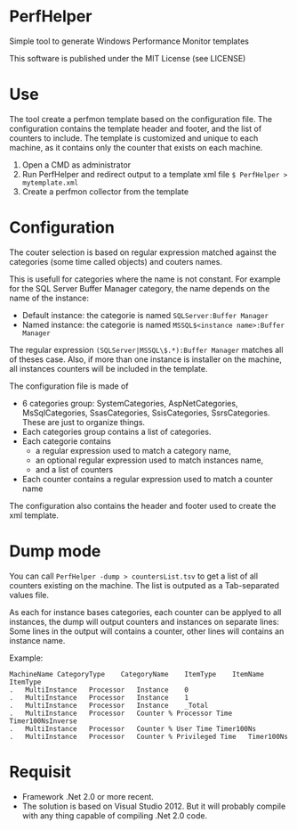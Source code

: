 # PerfHelper
Simple tool to generate Windows Performance Monitor templates

This software is published under the MIT License (see LICENSE)

# Use

The tool create a perfmon template based on the configuration file. The configuration contains the template header and footer, and the list of counters to include. The template is customized and unique to each machine, as it contains only the counter that exists on each machine.

1. Open a CMD as administrator
2. Run PerfHelper and redirect output to a template xml file
`$ PerfHelper > mytemplate.xml`
3. Create a perfmon collector from the template

# Configuration

The couter selection is based on regular expression matched against the categories (some time called objects) and couters names.

This is usefull for categories where the name is not constant. For example for the SQL Server Buffer Manager category, the name  depends on the name of the instance: 
* Default instance: the categorie is named `SQLServer:Buffer Manager`
* Named instance: the categorie is named `MSSQL$<instance name>:Buffer Manager`

The regular expression `(SQLServer|MSSQL\$.*):Buffer Manager` matches all of theses case. Also, if more than one instance is installer on the machine, all instances counters will be included in the template.

The configuration file is made of 
* 6 categories group: SystemCategories, AspNetCategories, MsSqlCategories, SsasCategories, SsisCategories, SsrsCategories. These are just to organize things.
* Each categories group contains a list of categories.
* Each categorie contains 
  * a regular expression used to match a category name, 
  * an optional regular expression used to match instances name, 
  * and a list of counters
* Each counter contains a regular expression used to match a counter name

The configuration also contains the header and footer used to create the xml template.

# Dump mode
You can call `PerfHelper -dump > countersList.tsv` to get a list of all counters existing on the machine. The list is outputed as a Tab-separated values file.

As each for instance bases categories, each counter can be applyed to all instances, the dump will output counters and instances on separate lines: Some lines in the output will contains a counter, other lines will contains an instance name.

Example:

    MachineName	CategoryType	CategoryName	ItemType	ItemName	ItemType
    .	MultiInstance	Processor	Instance	0
    .	MultiInstance	Processor	Instance	1
    .	MultiInstance	Processor	Instance	_Total
    .	MultiInstance	Processor	Counter	% Processor Time	Timer100NsInverse
    .	MultiInstance	Processor	Counter	% User Time	Timer100Ns
    .	MultiInstance	Processor	Counter	% Privileged Time	Timer100Ns
    
# Requisit
 * Framework .Net 2.0 or more recent.
 * The solution is based on Visual Studio 2012. But it will probably compile with any thing capable of compiling .Net 2.0 code.

